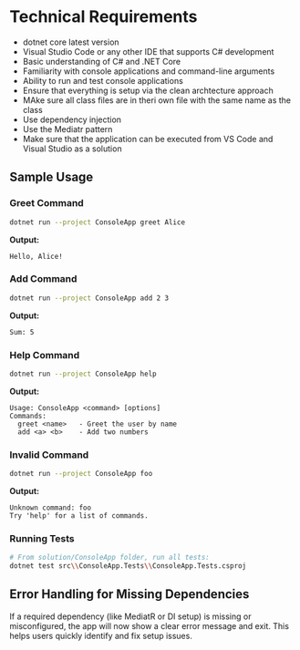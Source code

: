 # Technical Requirements

- dotnet core latest version
- Visual Studio Code or any other IDE that supports C# development
- Basic understanding of C# and .NET Core
- Familiarity with console applications and command-line arguments
- Ability to run and test console applications
- Ensure that everything is setup via the clean archtecture approach
- MAke sure all class files are in theri own file with the same name as the class
- Use dependency injection
- Use the Mediatr pattern
- Make sure that the application can be executed from VS Code and Visual Studio as a solution

## Sample Usage

### Greet Command

```sh
dotnet run --project ConsoleApp greet Alice
```

**Output:**

```text
Hello, Alice!
```

### Add Command

```sh
dotnet run --project ConsoleApp add 2 3
```

**Output:**

```text
Sum: 5
```

### Help Command

```sh
dotnet run --project ConsoleApp help
```

**Output:**

```text
Usage: ConsoleApp <command> [options]
Commands:
  greet <name>   - Greet the user by name
  add <a> <b>    - Add two numbers
```

### Invalid Command

```sh
dotnet run --project ConsoleApp foo
```

**Output:**

```text
Unknown command: foo
Try 'help' for a list of commands.
```

### Running Tests

```sh
# From solution/ConsoleApp folder, run all tests:
dotnet test src\\ConsoleApp.Tests\\ConsoleApp.Tests.csproj
```

## Error Handling for Missing Dependencies

If a required dependency (like MediatR or DI setup) is missing or misconfigured, the app will now show a clear error message and exit. This helps users quickly identify and fix setup issues.
